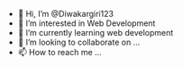 - 👋 Hi, I’m @Diwakargiri123
- 👀 I’m interested in Web Development
- 🌱 I’m currently learning web development
- 💞️ I’m looking to collaborate on ...
- 📫 How to reach me ...

<!---
Diwakargiri123/Diwakargiri123 is a ✨ special ✨ repository because its `README.md` (this file) appears on your GitHub profile.
You can click the Preview link to take a look at your changes.
--->
